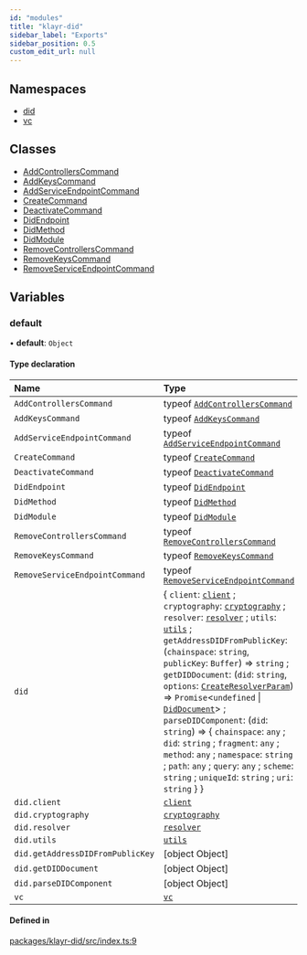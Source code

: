 ```yaml
---
id: "modules"
title: "klayr-did"
sidebar_label: "Exports"
sidebar_position: 0.5
custom_edit_url: null
---
```


## Namespaces

- [did](namespaces/did.md)
- [vc](namespaces/vc.md)

## Classes

- [AddControllersCommand](classes/AddControllersCommand.md)
- [AddKeysCommand](classes/AddKeysCommand.md)
- [AddServiceEndpointCommand](classes/AddServiceEndpointCommand.md)
- [CreateCommand](classes/CreateCommand.md)
- [DeactivateCommand](classes/DeactivateCommand.md)
- [DidEndpoint](classes/DidEndpoint.md)
- [DidMethod](classes/DidMethod.md)
- [DidModule](classes/DidModule.md)
- [RemoveControllersCommand](classes/RemoveControllersCommand.md)
- [RemoveKeysCommand](classes/RemoveKeysCommand.md)
- [RemoveServiceEndpointCommand](classes/RemoveServiceEndpointCommand.md)

## Variables

### default

• **default**: `Object`

#### Type declaration

| Name | Type |
| :------ | :------ |
| `AddControllersCommand` | typeof [`AddControllersCommand`](classes/AddControllersCommand.md) |
| `AddKeysCommand` | typeof [`AddKeysCommand`](classes/AddKeysCommand.md) |
| `AddServiceEndpointCommand` | typeof [`AddServiceEndpointCommand`](classes/AddServiceEndpointCommand.md) |
| `CreateCommand` | typeof [`CreateCommand`](classes/CreateCommand.md) |
| `DeactivateCommand` | typeof [`DeactivateCommand`](classes/DeactivateCommand.md) |
| `DidEndpoint` | typeof [`DidEndpoint`](classes/DidEndpoint.md) |
| `DidMethod` | typeof [`DidMethod`](classes/DidMethod.md) |
| `DidModule` | typeof [`DidModule`](classes/DidModule.md) |
| `RemoveControllersCommand` | typeof [`RemoveControllersCommand`](classes/RemoveControllersCommand.md) |
| `RemoveKeysCommand` | typeof [`RemoveKeysCommand`](classes/RemoveKeysCommand.md) |
| `RemoveServiceEndpointCommand` | typeof [`RemoveServiceEndpointCommand`](classes/RemoveServiceEndpointCommand.md) |
| `did` | { `client`: [`client`](namespaces/did.client.md) ; `cryptography`: [`cryptography`](namespaces/did.cryptography.md) ; `resolver`: [`resolver`](namespaces/did.resolver.md) ; `utils`: [`utils`](namespaces/did.utils.md) ; `getAddressDIDFromPublicKey`: (`chainspace`: `string`, `publicKey`: `Buffer`) => `string` ; `getDIDDocument`: (`did`: `string`, `options`: [`CreateResolverParam`](namespaces/did.md#createresolverparam)) => `Promise`<`undefined` \| [`DidDocument`](interfaces/did.DidDocument.md)\> ; `parseDIDComponent`: (`did`: `string`) => { `chainspace`: `any` ; `did`: `string` ; `fragment`: `any` ; `method`: `any` ; `namespace`: `string` ; `path`: `any` ; `query`: `any` ; `scheme`: `string` ; `uniqueId`: `string` ; `uri`: `string`  }  } |
| `did.client` | [`client`](namespaces/did.client.md) |
| `did.cryptography` | [`cryptography`](namespaces/did.cryptography.md) |
| `did.resolver` | [`resolver`](namespaces/did.resolver.md) |
| `did.utils` | [`utils`](namespaces/did.utils.md) |
| `did.getAddressDIDFromPublicKey` | [object Object] |
| `did.getDIDDocument` | [object Object] |
| `did.parseDIDComponent` | [object Object] |
| `vc` | [`vc`](namespaces/vc.md) |

#### Defined in

[packages/klayr-did/src/index.ts:9](https://github.com/aldhosutra/klayr-did/blob/4de9da3/packages/klayr-did/src/index.ts#L9)
